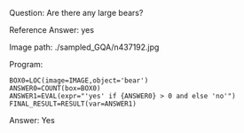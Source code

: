 Question: Are there any large bears?

Reference Answer: yes

Image path: ./sampled_GQA/n437192.jpg

Program:

```
BOX0=LOC(image=IMAGE,object='bear')
ANSWER0=COUNT(box=BOX0)
ANSWER1=EVAL(expr="'yes' if {ANSWER0} > 0 and else 'no'")
FINAL_RESULT=RESULT(var=ANSWER1)
```
Answer: Yes


